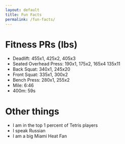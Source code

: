 ```yaml
---
layout: default
title: Fun Facts
permalink: /fun-facts/
---
```


# Fitness PRs (lbs)
* Deadlift: 455x1, 425x2, 405x3
* Seated Overhead Press: 190x1, 175x2, 165x4 135x11
* Back Squat: 340x1, 245x20
* Front Squat: 335x1, 300x2
* Bench Press: 280x1, 255x2
* Mile: 6:46
* 400m: 59s

# Other things
* I am in the top 1 percent of Tetris players
* I speak Russian
* I am a big Miami Heat Fan


